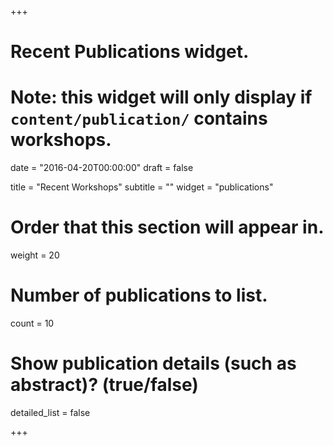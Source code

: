 +++
# Recent Publications widget.
# Note: this widget will only display if `content/publication/` contains workshops.

date = "2016-04-20T00:00:00"
draft = false

title = "Recent Workshops"
subtitle = ""
widget = "publications"

# Order that this section will appear in.
weight = 20

# Number of publications to list.
count = 10

# Show publication details (such as abstract)? (true/false)
detailed_list = false

+++

